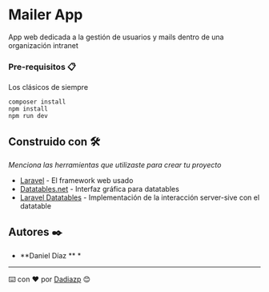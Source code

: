 # Mailer App

App web dedicada a la gestión de usuarios y mails dentro de una organización intranet

### Pre-requisitos 📋

Los clásicos de siempre

```
composer install
npm install
npm run dev
```

## Construido con 🛠️

_Menciona las herramientas que utilizaste para crear tu proyecto_

* [Laravel](https://laravel.com/) - El framework web usado
* [Datatables.net](https://datatables.net/) - Interfaz gráfica para datatables
* [Laravel Datatables](https://datatables.yajrabox.com/) - Implementación de la interacción server-sive con el datatable

## Autores ✒️


* **Daniel Díaz ** *


---
⌨️ con ❤️ por [Dadiazp](https://github.com/dadiazp) 😊
